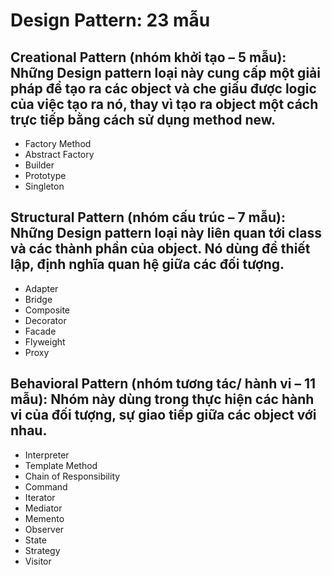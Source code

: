 # Design Pattern: 23 mẫu
## Creational Pattern (nhóm khởi tạo – 5 mẫu): Những Design pattern loại này cung cấp một giải pháp để tạo ra các object và che giấu được logic của việc tạo ra nó, thay vì tạo ra object một cách trực tiếp bằng cách sử dụng method new.
- Factory Method
- Abstract Factory
- Builder
- Prototype
- Singleton
## Structural Pattern (nhóm cấu trúc – 7 mẫu): Những Design pattern loại này liên quan tới class và các thành phần của object. Nó dùng để thiết lập, định nghĩa quan hệ giữa các đối tượng.
- Adapter
- Bridge
- Composite
- Decorator
- Facade
- Flyweight
- Proxy
## Behavioral Pattern (nhóm tương tác/ hành vi – 11 mẫu): Nhóm này dùng trong thực hiện các hành vi của đối tượng, sự giao tiếp giữa các object với nhau.
- Interpreter
- Template Method
- Chain of Responsibility
- Command 
- Iterator 
- Mediator 
- Memento
- Observer 
- State
- Strategy
- Visitor
